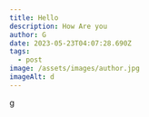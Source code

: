 ```yaml
---
title: Hello
description: How Are you
author: G
date: 2023-05-23T04:07:28.690Z
tags:
  - post
image: /assets/images/author.jpg
imageAlt: d
---
```

g